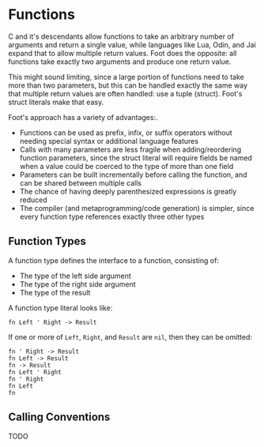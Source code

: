 # Functions
C and it's descendants allow functions to take an arbitrary number of arguments and return a single value, while languages like Lua, Odin, and Jai expand that to allow multiple return values.  Foot does the opposite: all functions take exactly two arguments and produce one return value.

This might sound limiting, since a large portion of functions need to take more than two parameters, but this can be handled exactly the same way that multiple return values are often handled: use a tuple (struct).  Foot's struct literals make that easy.

Foot's approach has a variety of advantages:.
* Functions can be used as prefix, infix, or suffix operators without needing special syntax or additional language features
* Calls with many parameters are less fragile when adding/reordering function parameters, since the struct literal will require fields be named when a value could be coerced to the type of more than one field
* Parameters can be built incrementally before calling the function, and can be shared between multiple calls
* The chance of having deeply parenthesized expressions is greatly reduced
* The compiler (and metaprogramming/code generation) is simpler, since every function type references exactly three other types

## Function Types
A function type defines the interface to a function, consisting of:
* The type of the left side argument
* The type of the right side argument
* The type of the result

A function type literal looks like:
```foot
fn Left ' Right -> Result
```
If one or more of `Left`, `Right`, and `Result` are `nil`, then they can be omitted:
```foot
fn ' Right -> Result
fn Left -> Result
fn -> Result
fn Left ' Right
fn ' Right
fn Left
fn
```

## Calling Conventions
TODO